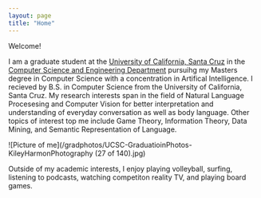 ```yaml
---
layout: page
title: "Home"
---
```


Welcome! 

I am a graduate student at the [University of California, Santa Cruz](https://www.ucsc.edu/) in the [Computer Science and Engineering Department](https://engineering.ucsc.edu/departments/computer-science-and-engineering) pursuihg my Masters degree in Computer Science with a concentration in Artifical Intelligence. I recieved by B.S. in Computer Science from the University of California, Santa Cruz. My research interests span in the field of Natural Language Procesesing and Computer Vision for better interpretation and understanding of everyday conversation as well as body language. Other topics of interest top me include Game Theory, Information Theory, Data Mining, and Semantic Representation of Language.

![Picture of me](/gradphotos/UCSC-GraduatioinPhotos-KileyHarmonPhotography (27 of 140).jpg)

Outside of my academic interests, I enjoy playing volleyball, surfing, listening to podcasts, watching competiton reality TV, and playing board games.


